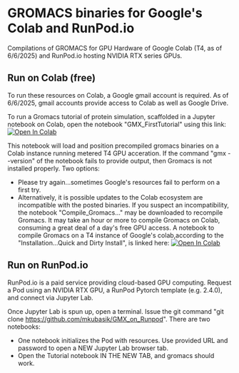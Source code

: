 

# GROMACS binaries for Google's Colab and RunPod.io
Compilations of GROMACS for GPU Hardware of Google Colab (T4, as of 6/6/2025) and RunPod.io hosting NVIDIA RTX series GPUs.

## Run on Colab (free)

To run these resources on Colab, a Google gmail account is required.  As of 6/6/2025, gmail accounts provide access to Colab as well as Google Drive.

To run a Gromacs tutorial of protein simulation, scaffolded in a Jupyter notebook on Colab, open the notebook "GMX_FirstTutorial" using this link:
<a href="https://colab.research.google.com/github/mkubasik/gmx_on_colab/blob/main/GMX_FirstTutorial.ipynb" target="_parent"><img src="https://colab.research.google.com/assets/colab-badge.svg" alt="Open In Colab"/></a>

This notebook will load and position precompiled gromacs binaries on a Colab instance running metered T4 GPU acceration.  If the command "gmx --version" of the notebook fails to provide output, then Gromacs is not installed properly.  Two options:

* Please try again...sometimes Google's resources fail to perform on a first try.
* Alternatively, it is possible updates to the Colab ecosystem are incompatible with the posted binaries.  If you suspect an incompatibility, the notebook "Compile_Gromacs..." may be downloaded to recompile Gromacs.  It may take an hour or more to compile Gromacs on Colab, consuming a great deal of a day's free GPU access.
  A notebook to compile Gromacs on a T4 instance of Google's colab,according to the "Installation...Quick and Dirty Install", is linked here: 
  <a href="https://colab.research.google.com/github/mkubasik/gmx_on_colab/blob/main/Compile_Gromacs2025_2_Colab_GPU.ipynb" target="_parent"><img src="https://colab.research.google.com/assets/colab-badge.svg" alt="Open In Colab"/></a>

## Run on RunPod.io

RunPod.io is a paid service providing cloud-based GPU computing.  Request a Pod using an NVIDIA RTX GPU, a RunPod Pytorch template (e.g. 2.4.0), and connect via Jupyter Lab.

Once Jupyter Lab is spun up, open a terminal.  Issue the git command "git clone https://github.com/mkubasik/GMX_on_Runpod".  There are two notebooks:
* One notebook initializes the Pod with resources.  Use provided URL and password to open a NEW Jupyter Lab browser tab.
* Open the Tutorial notebook IN THE NEW TAB, and gromacs should work.


